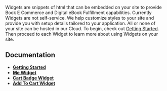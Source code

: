 Widgets are snippets of html that can be embedded on your site to provide Book E Commerce and Digital eBook Fulfillment capabilities.  Currently Widgets are not self-service.  We help customize styles to your site and provide you with setup details tailored to your application.  All or none of your site can be hosted in our Cloud.  To begin, check out [Getting Started](https://github.com/FirebrandTech/widgets/wiki/Getting-Started).  Then proceed to each Widget to learn more about using Widgets on your site.

## Documentation
* **[Getting Started](https://github.com/FirebrandTech/widgets/wiki/Getting-Started)**
* **[Me Widget](https://github.com/FirebrandTech/widgets/wiki/Me-Widget)**
* **[Cart Badge Widget](https://github.com/FirebrandTech/widgets/wiki/Cart-Badge-Widget)**
* **[Add To Cart Widget](https://github.com/FirebrandTech/widgets/wiki/Add-To-Cart-Widget)**
